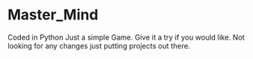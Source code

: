 # Master_Mind
Coded in Python
Just a simple Game.
Give it a try if you would like. 
Not looking for any changes just putting projects out there. 
